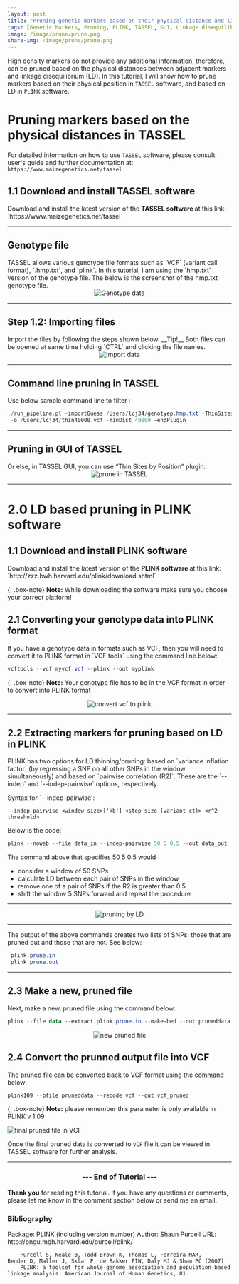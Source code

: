 ```yaml
---
layout: post
title: "Pruning genetic markers based on their physical distance and linkage disequilibrium (LD)"
tags: [Genetic Markers, Pruning, PLINK, TASSEL, GUI, Linkage disequilibrium]
image: /image/prune/prune.png
share-img: /image/prune/prune.png
---
```



High density markers do not provide any additional information, therefore, can be pruned based on the physical distances between adjacent markers and linkage disequilibrium (LD). In this tutorial, I will show how to prune markers based on their physical position in `TASSEL` software, and based on LD in `PLINK` software. 

<h1>Pruning markers based on the physical distances in TASSEL</h1>

For detailed information on how to use `TASSEL` software, please consult user's guide and further documentation at: 
`https://www.maizegenetics.net/tassel`

<h2>1.1 Download and install TASSEL software </h2>
Download and install the latest version of the <strong> TASSEL software </strong> at this link:
`https://www.maizegenetics.net/tassel`

<hr>

<h2> Genotype file</h2>
TASSEL allows various genotype file formats such as `VCF` (variant call format), `.hmp.txt`, and `plink`. In this tutorial, I am using the `hmp.txt` version of the genotype file. The below is the screenshot of the hmp.txt genotype file. 

<center><img src="/image/gwas/geno.JPG" alt="Genotype data"></center>
<hr>

<h2> Step 1.2: Importing files </h2>
Import the files by following the steps shown below.
__Tip!__ Both files can be opened at same time holding `CTRL` and clicking the file names. 

<center><img src="/image/gwas/importfiles.gif" alt="Import data"></center>

<hr>

<h2> Command line pruning in TASSEL</h2>
Use below sample command line to filter :

```powershell
./run_pipeline.pl -importGuess /Users/lcj34/genotyep.hmp.txt -ThinSitesByPositionPlugin 
 -o /Users/lcj34/thin40000.vcf -minDist 40000 –endPlugin
```
<hr>


<h2>Pruning in GUI of TASSEL </h2>
Or else, in TASSEL GUI, you can use “Thin Sites by Position” plugin:


<center><img src="/image/prune/prunetassel.gif" alt="prune in TASSEL"></center>
<hr>

<h1> 2.0 LD based pruning in PLINK software </h1>

<h2>1.1 Download and install PLINK software </h2>
Download and install the latest version of the <strong> PLINK software </strong> at this link:
`http://zzz.bwh.harvard.edu/plink/download.shtml`

{: .box-note}
<i class="fa fa-commenting" aria-hidden="true"></i> **Note:** While downloading the software make sure you choose your correct platform!

<h2> 2.1 Converting your genotype data into PLINK format </h2>
If you have a genotype data in formats such as VCF, then you will need to convert it to PLINK format in `VCF tools` using the command line below:

```powershell
vcftools --vcf myvcf.vcf --plink --out myplink
```
{: .box-note}
<i class="fa fa-commenting" aria-hidden="true"></i> **Note:** Your genotype file has to be in the VCF format in order to convert into PLINK format

<center><img src="/image/prune/vcftoplink.gif" alt="convert vcf to plink"></center>

<hr>

<h2> 2.2 Extracting markers for pruning based on LD in PLINK </h2>
PLINK has two options for LD thinning/pruning: based on `variance inflation factor` (by regressing a SNP on all other SNPs in the window simultaneously) and based on `pairwise correlation (R2)`.  These are the `--indep` and `--indep-pairwise` options, respectively. 

Syntax for `--indep-pairwise':
```console
--indep-pairwise <window size>['kb'] <step size (variant ct)> <r^2 threshold>

```

Below is the code:

```powershell
plink --noweb --file data_in --indep-pairwise 50 5 0.5 --out data_out
```
The command above that specifies 50 5 0.5 would 
<ul>
<li> consider a window of 50 SNPs </li>
<li> calculate LD between each pair of SNPs in the window</li>
<li> remove one of a pair of SNPs if the R2 is greater than 0.5</li>
<li> shift the window 5 SNPs forward and repeat the procedure</li>
</ul>
<hr>
<center><img src="/image/prune/pruning.gif" alt="pruning by LD"></center>
<hr>

The output of the above commands creates two lists of SNPs: those that are pruned out and those that are not. See below:

```powershell
 plink.prune.in
 plink.prune.out
```
<hr>
<h2> 2.3 Make a new, pruned file </h2>

Next, make a new, pruned file using the command below:
```powershell
plink --file data --extract plink.prune.in --make-bed --out pruneddata
```
<center><img src="/image/prune/newfileprune.gif" alt="new pruned file"></center>


<h2> 2.4 Convert the prunned output file into VCF </h2>

The pruned file can be converted back to VCF format using the command below:
```powershell
plink109 --bfile pruneddata --recode vcf --out vcf_pruned
```
{: .box-note}
<i class="fa fa-commenting" aria-hidden="true"></i> **Note:** please remember this parameter is only available in PLINK v 1.09

<img src="/image/prune/prunedfinal.gif" alt="final pruned file in VCF">

Once the final pruned data is converted to `VCF` file it can be viewed in TASSEL software for further analysis.

<hr>

<center><h3> --- End of Tutorial --- </h3></center>


__Thank you__ for reading this tutorial. If you have any questions or comments, please let me know in the comment section below or send me an email. 


<h3> Bibliography </h3>
<p>
Package:     PLINK (including version number)
        Author:      Shaun Purcell
        URL:         http://pngu.mgh.harvard.edu/purcell/plink/

        Purcell S, Neale B, Todd-Brown K, Thomas L, Ferreira MAR, 
	Bender D, Maller J, Sklar P, de Bakker PIW, Daly MJ & Sham PC (2007) 
        PLINK: a toolset for whole-genome association and population-based 
	linkage analysis. American Journal of Human Genetics, 81.
</p>
